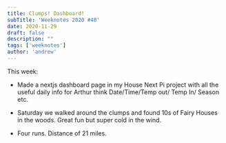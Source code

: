 ```yaml
---
title: Clumps! Dashboard!
subTitle: 'Weeknotes 2020 #48'
date: 2020-11-29
draft: false
description: ""
tags: ['weeknotes']
author: 'andrew'
---
```


This week:

-   Made a nextjs dashboard page in my House Next Pi project with all the useful daily info for Arthur think Date/Time/Temp out/ Temp In/ Season etc.

-   Saturday we walked around the clumps and found 10s of Fairy Houses in the woods. Great fun but super cold in the wind.

-   Four runs. Distance of 21 miles.
